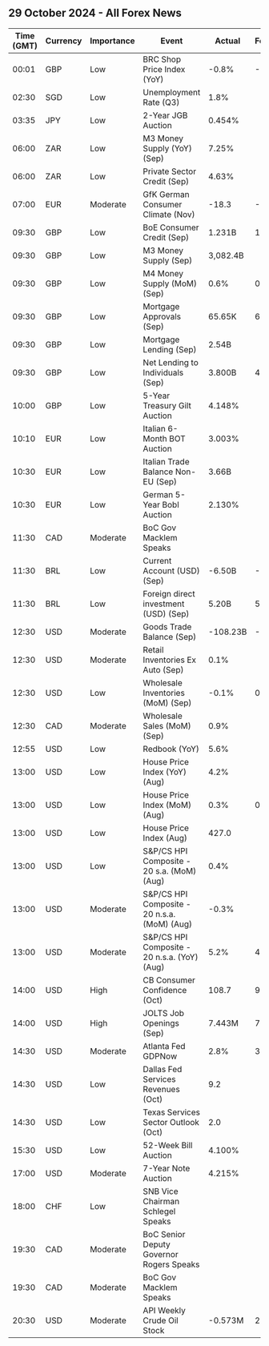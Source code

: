 ## 29 October 2024 - All Forex News

| Time (GMT) | Currency | Importance | Event | Actual | Forecast | Previous |
|------|----------|------------|-------|--------|----------|----------|
| 00:01 | GBP | Low | BRC Shop Price Index (YoY) | -0.8% | -0.5% | -0.6% |
| 02:30 | SGD | Low | Unemployment Rate (Q3) | 1.8% |  | 2.0% |
| 03:35 | JPY | Low | 2-Year JGB Auction | 0.454% |  | 0.392% |
| 06:00 | ZAR | Low | M3 Money Supply (YoY) (Sep) | 7.25% |  | 6.11% |
| 06:00 | ZAR | Low | Private Sector Credit (Sep) | 4.63% |  | 4.95% |
| 07:00 | EUR | Moderate | GfK German Consumer Climate (Nov) | -18.3 | -20.4 | -21.0 |
| 09:30 | GBP | Low | BoE Consumer Credit (Sep) | 1.231B | 1.400B | 1.352B |
| 09:30 | GBP | Low | M3 Money Supply (Sep) | 3,082.4B |  | 3,064.3B |
| 09:30 | GBP | Low | M4 Money Supply (MoM) (Sep) | 0.6% | 0.1% | -0.1% |
| 09:30 | GBP | Low | Mortgage Approvals (Sep) | 65.65K | 65.00K | 64.96K |
| 09:30 | GBP | Low | Mortgage Lending (Sep) | 2.54B |  | 2.85B |
| 09:30 | GBP | Low | Net Lending to Individuals (Sep) | 3.800B | 4.100B | 4.156B |
| 10:00 | GBP | Low | 5-Year Treasury Gilt Auction | 4.148% |  | 3.880% |
| 10:10 | EUR | Low | Italian 6-Month BOT Auction | 3.003% |  | 3.112% |
| 10:30 | EUR | Low | Italian Trade Balance Non-EU (Sep) | 3.66B |  | 2.79B |
| 10:30 | EUR | Low | German 5-Year Bobl Auction | 2.130% |  | 1.900% |
| 11:30 | CAD | Moderate | BoC Gov Macklem Speaks |  |  |  |
| 11:30 | BRL | Low | Current Account (USD) (Sep) | -6.50B | -5.00B | -6.60B |
| 11:30 | BRL | Low | Foreign direct investment (USD) (Sep) | 5.20B | 5.60B | 6.10B |
| 12:30 | USD | Moderate | Goods Trade Balance (Sep) | -108.23B | -95.90B | -94.22B |
| 12:30 | USD | Moderate | Retail Inventories Ex Auto (Sep) | 0.1% |  | 0.5% |
| 12:30 | USD | Low | Wholesale Inventories (MoM) (Sep) | -0.1% | 0.2% | 0.1% |
| 12:30 | CAD | Moderate | Wholesale Sales (MoM) (Sep) | 0.9% |  | -0.6% |
| 12:55 | USD | Low | Redbook (YoY) | 5.6% |  | 4.6% |
| 13:00 | USD | Low | House Price Index (YoY) (Aug) | 4.2% |  | 4.7% |
| 13:00 | USD | Low | House Price Index (MoM) (Aug) | 0.3% | 0.1% | 0.2% |
| 13:00 | USD | Low | House Price Index (Aug) | 427.0 |  | 425.8 |
| 13:00 | USD | Low | S&P/CS HPI Composite - 20 s.a. (MoM) (Aug) | 0.4% |  | 0.3% |
| 13:00 | USD | Moderate | S&P/CS HPI Composite - 20 n.s.a. (MoM) (Aug) | -0.3% |  | 0.0% |
| 13:00 | USD | Moderate | S&P/CS HPI Composite - 20 n.s.a. (YoY) (Aug) | 5.2% | 4.9% | 5.9% |
| 14:00 | USD | High | CB Consumer Confidence (Oct) | 108.7 | 99.5 | 99.2 |
| 14:00 | USD | High | JOLTS Job Openings (Sep) | 7.443M | 7.980M | 7.861M |
| 14:30 | USD | Moderate | Atlanta Fed GDPNow | 2.8% | 3.3% | 3.3% |
| 14:30 | USD | Low | Dallas Fed Services Revenues (Oct) | 9.2 |  | 10.1 |
| 14:30 | USD | Low | Texas Services Sector Outlook (Oct) | 2.0 |  | -2.6 |
| 15:30 | USD | Low | 52-Week Bill Auction | 4.100% |  | 3.780% |
| 17:00 | USD | Moderate | 7-Year Note Auction | 4.215% |  | 3.668% |
| 18:00 | CHF | Low | SNB Vice Chairman Schlegel Speaks |  |  |  |
| 19:30 | CAD | Moderate | BoC Senior Deputy Governor Rogers Speaks |  |  |  |
| 19:30 | CAD | Moderate | BoC Gov Macklem Speaks |  |  |  |
| 20:30 | USD | Moderate | API Weekly Crude Oil Stock | -0.573M | 2.300M | 1.643M |
